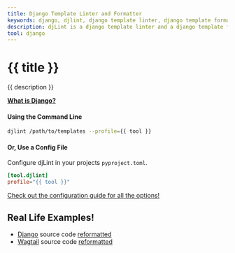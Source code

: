 ```yaml
---
title: Django Template Linter and Formatter
keywords: django, djlint, django template linter, django template formatter, format django templates
description: djLint is a django template linter and a django template formatter! Take advantage of the pre-build profile when linting and formatting your templates with djLint.
tool: django
---
```


# {{ title }}

{{ description }}

**[What is Django?](https://django.readthedocs.io/en/stable/ref/templates/language.html)**

#### Using the Command Line

```bash
djlint /path/to/templates --profile={{ tool }}
```

#### Or, Use a Config File

Configure djLint in your projects `pyproject.toml`.

```toml
[tool.djlint]
profile="{{ tool }}"
```

<div class="box notification is-info is-light">
    <span class="icon is-large"><i class="fas fa-2x fa-circle-arrow-right"></i></span><div class="my-auto ml-3 is-inline-block"><a href="/docs/configuration/">Check out the configuration guide for all the options!</a></div>
</div>

## Real Life Examples!

- [Django](https://github.com/django/django) source code [reformatted](https://github.com/Riverside-Healthcare/djLint/compare/django-source...Riverside-Healthcare:djLint:django-djlint)
- [Wagtail](https://github.com/wagtail/wagtail) source code [reformatted](https://github.com/Riverside-Healthcare/djLint/compare/wagtail-source...Riverside-Healthcare:djLint:wagtail-djlint)
